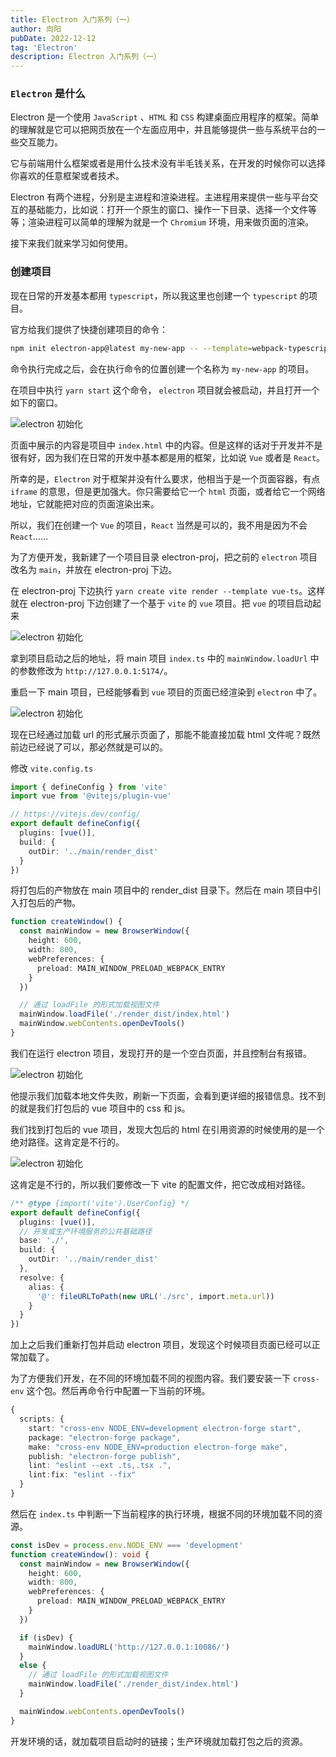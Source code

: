 ```yaml
---
title: Electron 入门系列（一）
author: 向阳
pubDate: 2022-12-12
tag: 'Electron'
description: Electron 入门系列（一）
---
```



### `Electron` 是什么

Electron 是一个使用 `JavaScript` 、`HTML` 和 `CSS` 构建桌面应用程序的框架。简单的理解就是它可以把网页放在一个左面应用中，并且能够提供一些与系统平台的一些交互能力。

它与前端用什么框架或者是用什么技术没有半毛钱关系，在开发的时候你可以选择你喜欢的任意框架或者技术。

Electron 有两个进程，分别是主进程和渲染进程。主进程用来提供一些与平台交互的基础能力，比如说：打开一个原生的窗口、操作一下目录、选择一个文件等等；渲染进程可以简单的理解为就是一个 `Chromium` 环境，用来做页面的渲染。

接下来我们就来学习如何使用。

### 创建项目

现在日常的开发基本都用 `typescript`，所以我这里也创建一个 `typescript` 的项目。

官方给我们提供了快捷创建项目的命令：

```bash
npm init electron-app@latest my-new-app -- --template=webpack-typescript
```

命令执行完成之后，会在执行命令的位置创建一个名称为 `my-new-app` 的项目。

在项目中执行 `yarn start` 这个命令， `electron` 项目就会被启动，并且打开一个如下的窗口。

<img class="self-pic" src="/images/electron/electron_init.png" title="electron 初始化" alt="electron 初始化" />

页面中展示的内容是项目中 `index.html` 中的内容。但是这样的话对于开发并不是很有好，因为我们在日常的开发中基本都是用的框架，比如说 `Vue` 或者是 `React`。

所幸的是，`Electron` 对于框架并没有什么要求，他相当于是一个页面容器，有点 `iframe` 的意思，但是更加强大。你只需要给它一个 `html` 页面，或者给它一个网络地址，它就能把对应的页面渲染出来。

所以，我们在创建一个 `Vue` 的项目，`React` 当然是可以的，我不用是因为不会 `React`……

为了方便开发，我新建了一个项目目录 electron-proj，把之前的 `electron` 项目改名为 `main`，并放在 electron-proj 下边。

在 electron-proj 下边执行 `yarn create vite render --template vue-ts`。这样就在 electron-proj 下边创建了一个基于 `vite` 的 `vue` 项目。把 `vue` 的项目启动起来

<img class="self-pic" src="/images/electron/vue_setup.png" title="electron 初始化" alt="electron 初始化" />

拿到项目启动之后的地址，将 main 项目 `index.ts` 中的 `mainWindow.loadUrl` 中的参数修改为 `http://127.0.0.1:5174/`。

重启一下 main 项目，已经能够看到 `vue` 项目的页面已经渲染到 `electron` 中了。

<img class="self-pic" src="/images/electron/electron-vite.png" title="electron 初始化" alt="electron 初始化" />

现在已经通过加载 url 的形式展示页面了，那能不能直接加载 html 文件呢？既然前边已经说了可以，那必然就是可以的。

修改 `vite.config.ts`

```ts
import { defineConfig } from 'vite'
import vue from '@vitejs/plugin-vue'

// https://vitejs.dev/config/
export default defineConfig({
  plugins: [vue()],
  build: {
    outDir: '../main/render_dist'
  }
})
```

将打包后的产物放在 main 项目中的 render_dist 目录下。然后在 main 项目中引入打包后的产物。

```ts
function createWindow() {
  const mainWindow = new BrowserWindow({
    height: 600,
    width: 800,
    webPreferences: {
      preload: MAIN_WINDOW_PRELOAD_WEBPACK_ENTRY
    }
  })

  // 通过 loadFile 的形式加载视图文件
  mainWindow.loadFile('./render_dist/index.html')
  mainWindow.webContents.openDevTools()
}
```

我们在运行 electron 项目，发现打开的是一个空白页面，并且控制台有报错。

<img class="self-pic" src="/images/electron/electron-setup-error.png" title="electron 初始化" alt="electron 初始化" />

他提示我们加载本地文件失败，刷新一下页面，会看到更详细的报错信息。找不到的就是我们打包后的 vue 项目中的 css 和 js。

我们找到打包后的 vue 项目，发现大包后的 html 在引用资源的时候使用的是一个绝对路径。这肯定是不行的。

<img class="self-pic" src="/images/electron/source-error.png" title="electron 初始化" alt="electron 初始化" />

这肯定是不行的，所以我们要修改一下 vite 的配置文件，把它改成相对路径。

```ts
/** @type {import('vite').UserConfig} */
export default defineConfig({
  plugins: [vue()],
  // 开发或生产环境服务的公共基础路径
  base: './',
  build: {
    outDir: '../main/render_dist'
  },
  resolve: {
    alias: {
      '@': fileURLToPath(new URL('./src', import.meta.url))
    }
  }
})
```

加上之后我们重新打包并启动 electron 项目，发现这个时候项目页面已经可以正常加载了。

为了方便我们开发，在不同的环境加载不同的视图内容。我们要安装一下 `cross-env` 这个包。然后再命令行中配置一下当前的环境。

```ts
{
  scripts: {
    start: "cross-env NODE_ENV=development electron-forge start",
    package: "electron-forge package",
    make: "cross-env NODE_ENV=production electron-forge make",
    publish: "electron-forge publish",
    lint: "eslint --ext .ts,.tsx .",
    lint:fix: "eslint --fix"
  }
}
```

然后在 `index.ts` 中判断一下当前程序的执行环境，根据不同的环境加载不同的资源。

```ts
const isDev = process.env.NODE_ENV === 'development'
function createWindow(): void {
  const mainWindow = new BrowserWindow({
    height: 600,
    width: 800,
    webPreferences: {
      preload: MAIN_WINDOW_PRELOAD_WEBPACK_ENTRY
    }
  })

  if (isDev) {
    mainWindow.loadURL('http://127.0.0.1:10086/')
  }
  else {
    // 通过 loadFile 的形式加载视图文件
    mainWindow.loadFile('./render_dist/index.html')
  }

  mainWindow.webContents.openDevTools()
}
```

开发环境的话，就加载项目启动时的链接；生产环境就加载打包之后的资源。
